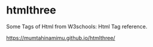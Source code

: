 # htmlthree
Some Tags of Html from W3schools: Html Tag reference.

https://mumtahinamimu.github.io/htmlthree/
